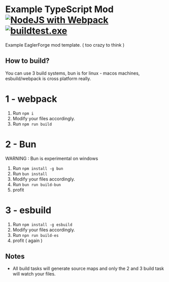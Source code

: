 # Example TypeScript Mod [![NodeJS with Webpack](https://github.com/eaglerforge/example-typescript-mod/actions/workflows/webpack.yml/badge.svg)](https://github.com/eaglerforge/example-typescript-mod/actions/workflows/webpack.yml) [![buildtest.exe](https://github.com/eaglerforge/example-typescript-mod/actions/workflows/Buildtest.yml/badge.svg)](https://github.com/eaglerforge/example-typescript-mod/actions/workflows/Buildtest.yml)
Example EaglerForge mod template. ( too crazy to think )

## How to build?
You can use 3 build systems, bun is for linux - macos machines, esbuild/webpack is cross platform really.

# 1 - webpack

1. Run `npm i`
2. Modify your files accordingly.
2. Run `npm run build`

# 2 - Bun 
WARNING : Bun is experimental on windows

1. Run `npm install -g bun`
2. Run `bun install`
3. Modify your files accordingly.
4. Run `bun run build-bun`
5. profit
# 3 - esbuild
1. Run `npm install -g esbuild`
2. Modify your files accordingly.
3. Run `npn run build-es`
4. profit ( again )
## Notes
- All build tasks will generate source maps and only the 2 and 3 build task will watch your files.
